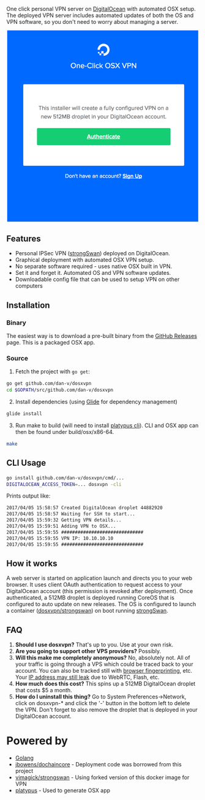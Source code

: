 One click personal VPN server on [DigitalOcean](https://digitalocean.com) with automated OSX setup. The deployed VPN server includes automated updates of both the OS and VPN software, so you don't need to worry about managing a server.

![](/static/overview.gif?raw=true)

## Features
* Personal IPSec VPN ([strongSwan](https://www.strongswan.org/)) deployed on DigitalOcean.
* Graphical deployment with automated OSX VPN setup.
* No separate software required - uses native OSX built in VPN.
* Set it and forget it. Automated OS and VPN software updates.
* Downloadable config file that can be used to setup VPN on other computers

## Installation

### Binary
The easiest way is to download a pre-built binary from the [GitHub Releases](https://github.com/dan-v/dosxvpn/releases) page. This is a packaged OSX app.

### Source
1. Fetch the project with `go get`:

  ```sh
  go get github.com/dan-v/dosxvpn
  cd $GOPATH/src/github.com/dan-v/dosxvpn
  ```

2. Install dependencies (using [Glide](https://github.com/Masterminds/glide) for dependency management)

  ```sh
  glide install
  ```
  
3. Run make to build (will need to install [platypus cli](http://www.sveinbjorn.org/platypus)). CLI and OSX app can then be found under build/osx/x86-64.

  ```sh
  make
  ```

## CLI Usage

```bash
go install github.com/dan-v/dosxvpn/cmd/...
DIGITALOCEAN_ACCESS_TOKEN=... dosxvpn -cli
```

Prints output like:
```
2017/04/05 15:58:57 Created DigitalOcean droplet 44882920
2017/04/05 15:58:57 Waiting for SSH to start...
2017/04/05 15:59:32 Getting VPN details...
2017/04/05 15:59:51 Adding VPN to OSX...
2017/04/05 15:59:55 ##############################
2017/04/05 15:59:55 VPN IP: 10.10.10.10
2017/04/05 15:59:55 ##############################
```

## How it works
A web server is started on application launch and directs you to your web browser. It uses client OAuth authentication to request access to your DigitalOcean account (this permission is revoked after deployment). Once authenticated, a 512MB droplet is deployed running CoreOS that is configured to auto update on new releases. The OS is configured to launch a container ([dosxvpn/strongswan](https://hub.docker.com/r/dosxvpn/strongswan/)) on boot running [strongSwan](https://www.strongswan.org/). 

## FAQ
1. <b>Should I use dosxvpn?</b> That's up to you. Use at your own risk.
2. <b>Are you going to support other VPS providers?</b> Possibly.
3. <b>Will this make me completely anonymous?</b> No, absolutely not. All of your traffic is going through a VPS which could be traced back to your account. You can also be tracked still with [browser fingerprinting](https://panopticlick.eff.org/), etc. Your [IP address may still leak](https://ipleak.net/) due to WebRTC, Flash, etc.
4. <b>How much does this cost?</b> This spins up a 512MB DigitalOcean droplet that costs $5 a month.
5. <b>How do I uninstall this thing?</b> Go to System Preferences->Network, click on dosxvpn-* and click the '-' button in the bottom left to delete the VPN. Don't forget to also remove the droplet that is deployed in your DigitalOcean account.

# Powered by
* [Golang](https://golang.org/)
* [jbowens/dochaincore](https://github.com/jbowens/dochaincore) - Deployment code was borrowed from this project
* [vimagick/strongswan](https://github.com/vimagick/dockerfiles/tree/master/strongswan) - Using forked version of this docker image for VPN
* [platypus](http://www.sveinbjorn.org/platypus) - Used to generate OSX app 

